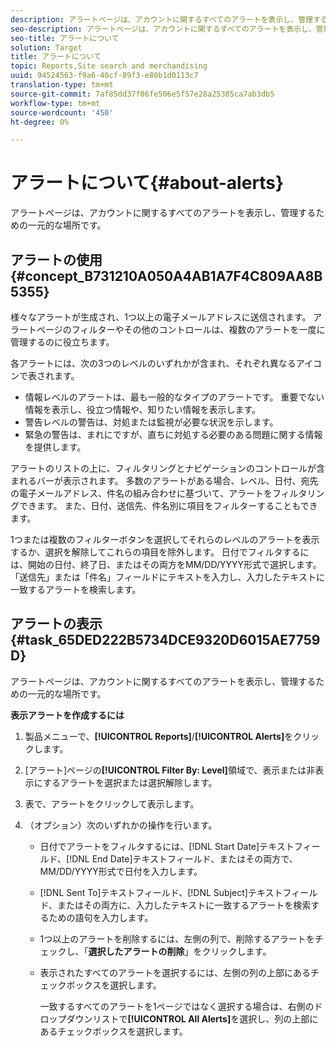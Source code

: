 ```yaml
---
description: アラートページは、アカウントに関するすべてのアラートを表示し、管理するための一元的な場所です。
seo-description: アラートページは、アカウントに関するすべてのアラートを表示し、管理するための一元的な場所です。
seo-title: アラートについて
solution: Target
title: アラートについて
topic: Reports,Site search and merchandising
uuid: 94524563-f9a6-40cf-89f3-e80b1d0113c7
translation-type: tm+mt
source-git-commit: 7af85dd37f06fe506e5f57e28a25385ca7ab3db5
workflow-type: tm+mt
source-wordcount: '450'
ht-degree: 0%

---
```



# アラートについて{#about-alerts}

アラートページは、アカウントに関するすべてのアラートを表示し、管理するための一元的な場所です。

## アラートの使用{#concept_B731210A050A4AB1A7F4C809AA8B5355}

様々なアラートが生成され、1つ以上の電子メールアドレスに送信されます。 アラートページのフィルターやその他のコントロールは、複数のアラートを一度に管理するのに役立ちます。

各アラートには、次の3つのレベルのいずれかが含まれ、それぞれ異なるアイコンで表されます。

* 情報レベルのアラートは、最も一般的なタイプのアラートです。 重要でない情報を表示し、役立つ情報や、知りたい情報を表示します。
* 警告レベルの警告は、対処または監視が必要な状況を示します。
* 緊急の警告は、まれにですが、直ちに対処する必要のある問題に関する情報を提供します。

アラートのリストの上に、フィルタリングとナビゲーションのコントロールが含まれるバーが表示されます。 多数のアラートがある場合、レベル、日付、宛先の電子メールアドレス、件名の組み合わせに基づいて、アラートをフィルタリングできます。 また、日付、送信先、件名別に項目をフィルターすることもできます。

1つまたは複数のフィルターボタンを選択してそれらのレベルのアラートを表示するか、選択を解除してこれらの項目を除外します。 日付でフィルタするには、開始の日付、終了日、またはその両方をMM/DD/YYYY形式で選択します。 「送信先」または「件名」フィールドにテキストを入力し、入力したテキストに一致するアラートを検索します。

## アラートの表示{#task_65DED222B5734DCE9320D6015AE7759D}

アラートページは、アカウントに関するすべてのアラートを表示し、管理するための一元的な場所です。

**表示アラートを作成するには**

1. 製品メニューで、**[!UICONTROL Reports]**/**[!UICONTROL Alerts]**&#x200B;をクリックします。
1. [アラート]ページの&#x200B;**[!UICONTROL Filter By: Level]**&#x200B;領域で、表示または非表示にするアラートを選択または選択解除します。
1. 表で、アラートをクリックして表示します。
1. （オプション）次のいずれかの操作を行います。

   * 日付でアラートをフィルタするには、[!DNL Start Date]テキストフィールド、[!DNL End Date]テキストフィールド、またはその両方で、MM/DD/YYYY形式で日付を入力します。

   * [!DNL Sent To]テキストフィールド、[!DNL Subject]テキストフィールド、またはその両方に、入力したテキストに一致するアラートを検索するための語句を入力します。

   * 1つ以上のアラートを削除するには、左側の列で、削除するアラートをチェックし、「**選択したアラートの削除**」をクリックします。
   * 表示されたすべてのアラートを選択するには、左側の列の上部にあるチェックボックスを選択します。

      一致するすべてのアラートを1ページではなく選択する場合は、右側のドロップダウンリストで&#x200B;**[!UICONTROL All Alerts]**&#x200B;を選択し、列の上部にあるチェックボックスを選択します。

